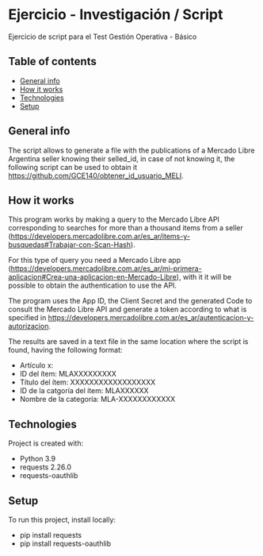 # Ejercicio - Investigación / Script
Ejercicio de script para el Test Gestión Operativa - Básico

## Table of contents
* [General info](#general-info)
* [How it works](#how-it-works)
* [Technologies](#technologies)
* [Setup](#setup)

## General info
The script allows to generate a file with the publications of a Mercado Libre Argentina seller knowing their selled_id, in case of not knowing it, the following script can be used to obtain it https://github.com/GCE140/obtener_id_usuario_MELI.

## How it works
This program works by making a query to the Mercado Libre API corresponding to searches for more than a thousand items from a seller (https://developers.mercadolibre.com.ar/es_ar/items-y-busquedas#Trabajar-con-Scan-Hash).

For this type of query you need a Mercado Libre app (https://developers.mercadolibre.com.ar/es_ar/mi-primera-aplicacion#Crea-una-aplicacion-en-Mercado-Libre), with it it will be possible to obtain the authentication to use the API.

The program uses the App ID, the Client Secret and the generated Code to consult the Mercado Libre API and generate a token according to what is specified in https://developers.mercadolibre.com.ar/es_ar/autenticacion-y-autorizacion.

The results are saved in a text file in the same location where the script is found, having the following format:

* Artículo x: 
* ID del ítem: MLAXXXXXXXXX 
* Título del ítem: XXXXXXXXXXXXXXXXXX 
* ID de la catgoría del ítem: MLAXXXXXX 
* Nombre de la categoría: MLA-XXXXXXXXXXXX
	
## Technologies
Project is created with:
* Python 3.9
* requests 2.26.0
* requests-oauthlib
	
## Setup
To run this project, install locally:

* pip install requests
* pip install requests-oauthlib
